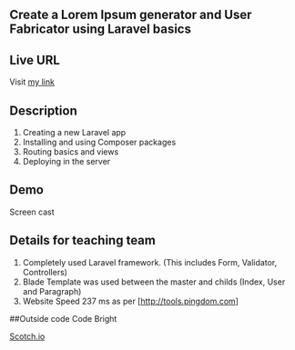 ## Create a Lorem Ipsum generator and User Fabricator using Laravel basics

## Live URL

Visit [my link](http://p3.kanch.me)

## Description
1. Creating a new Laravel app
2. Installing and using Composer packages
3. Routing basics and views
4. Deploying in the server

## Demo

 Screen cast

## Details for teaching team
 1. Completely used Laravel framework. (This includes Form, Validator, Controllers)
 2. Blade Template was used between the master and childs (Index, User and Paragraph)
 3. Website Speed 237 ms as per [http://tools.pingdom.com]

##Outside code
Code Bright

[Scotch.io](http://scotch.io/tutorials/php/laravel-form-validation)

